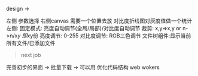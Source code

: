 design ->

左侧 参数选择 右侧canvas 需要一个位置去放 对比度折线图对灰度值做一个统计
左侧:
    固定模式: 亮度自动调节(全局/局部)/对比度自动调节
    裁剪: x,y=>x,y or n->n/x*y 即x*y份
    亮度调节: 0-255 
    对比度调节: RGB三色调节
    文件树组件:显示当前所有文件/已添加文件
>  next job

完善初步的界面 -> 批量下载 -> 可以用
优化代码结构 
web wokers 